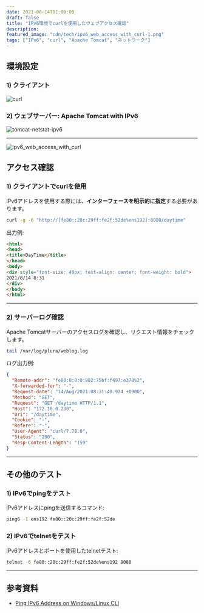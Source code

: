 ```yaml
---
date: 2021-08-14T01:00:00
draft: false
title: "IPv6環境でcurlを使用したウェブアクセス確認"
description: 
featured_image: "cdn/tech/ipv6_web_access_with_curl-1.png"
tags: ["IPv6", "curl", "Apache Tomcat", "ネットワーク"]
---
```


## 環境設定

### 1) クライアント

![curl](https://github.com/user-attachments/assets/90f62990-f84c-4d79-b88b-3125c1eb4783)

### 2) ウェブサーバー: Apache Tomcat with IPv6

![tomcat-netstat-ipv6](https://github.com/user-attachments/assets/0df328ea-7323-4d6f-8237-d6d87fc664c8)

<!--more-->
---
![ipv6_web_access_with_curl](https://blog.plura.io/cdn/tech/ipv6_web_access_with_curl-1.png)

## アクセス確認

### 1) クライアントでcurlを使用

IPv6アドレスを使用する際には、**インターフェースを明示的に指定**する必要があります。

```bash
curl -g -6 "http://[fe80::20c:29ff:fe2f:52de%ens192]:8080/daytime"
```

出力例:

```html
<html>
<head>
<title>DayTime</title>
</head>
<body>
<div style="font-size: 40px; text-align: center; font-weight: bold">
2021/8/14 8:31
</div>
</body>
</html>
```

---

### 2) サーバーログ確認

Apache Tomcatサーバーのアクセスログを確認し、リクエスト情報をチェックします。

```bash
tail /var/log/plura/weblog.log
```

ログ出力例:

```json
{
  "Remote-addr": "fe80:0:0:0:882:75bf:f497:e378%2",
  "X-forwarded-for": "-",
  "Request-date": "14/Aug/2021:08:31:40.924 +0900",
  "Method": "GET",
  "Request": "GET /daytime HTTP/1.1",
  "Host": "172.16.0.230",
  "Uri": "/daytime",
  "Cookie": "-",
  "Refere": "-",
  "User-Agent": "curl/7.78.0",
  "Status": "200",
  "Resp-Content-Length": "159"
}
```

---

## その他のテスト

### 1) IPv6でpingをテスト

IPv6アドレスにpingを送信するコマンド:

```bash
ping6 -I ens192 fe80::20c:29ff:fe2f:52de
```

### 2) IPv6でtelnetをテスト

IPv6アドレスとポートを使用したtelnetテスト:

```bash
telnet -6 fe80::20c:29ff:fe2f:52de%ens192 8080
```

---

## 参考資料

- [Ping IPv6 Address on Windows/Linux CLI](https://linoxide.com/ping-ipv6-address-windows-linux-cli/)
